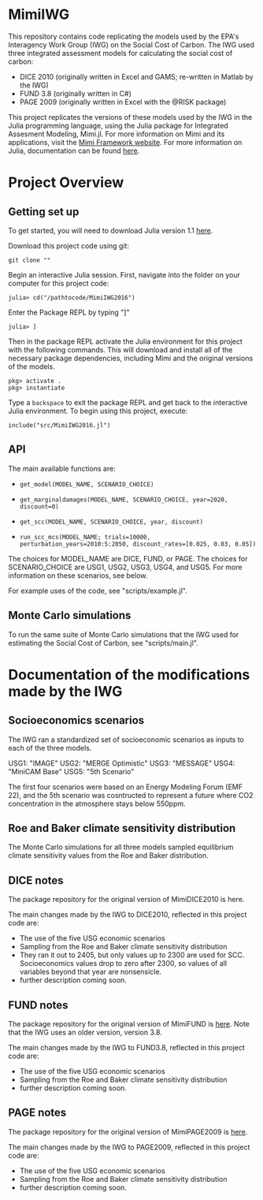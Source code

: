 # MimiIWG

This repository contains code replicating the models used by the EPA's Interagency Work Group (IWG) on the Social Cost of Carbon. The IWG used three integrated assessment models for calculating the social cost of carbon:
- DICE 2010 (originally written in Excel and GAMS; re-written in Matlab by the IWG)
- FUND 3.8 (originally written in C#)
- PAGE 2009 (originally written in Excel with the @RISK package)

This project replicates the versions of these models used by the IWG in the Julia programming language, using the Julia package for Integrated Assesment Modeling, Mimi.jl. For more information on Mimi and its applications, visit the [Mimi Framework website](https://www.mimiframework.org/). For more information on Julia, documentation can be found [here](https://docs.julialang.org/en/v1/).

# Project Overview

## Getting set up

To get started, you will need to download Julia version 1.1 [here](https://julialang.org/downloads/).

Download this project code using git:
```
git clone ""
```
Begin an interactive Julia session. First, navigate into the folder on your computer for this project code:
```
julia> cd("/pathtocode/MimiIWG2016")
```
Enter the Package REPL by typing "]"
```
julia> ]
```
Then in the package REPL activate the Julia environment for this project with the following commands. This will download and install all of the necessary package dependencies, including Mimi and the original versions of the models.
```
pkg> activate .
pkg> instantiate
```
Type a `backspace` to exit the package REPL and get back to the interactive Julia environment.
To begin using this project, execute:
```
include("src/MimiIWG2016.jl")
```

## API

The main available functions are:
- `get_model(MODEL_NAME, SCENARIO_CHOICE)`

- `get_marginaldamages(MODEL_NAME, SCENARIO_CHOICE, year=2020, discount=0)`

- `get_scc(MODEL_NAME, SCENARIO_CHOICE, year, discount)`

- `run_scc_mcs(MODEL_NAME; trials=10000, perturbation_years=2010:5:2050, discount_rates=[0.025, 0.03, 0.05])`

The choices for MODEL_NAME are DICE, FUND, or PAGE.
The choices for SCENARIO_CHOICE are USG1, USG2, USG3, USG4, and USG5. For more information on these scenarios, see below.

For example uses of the code, see "scripts/example.jl".

## Monte Carlo simulations

To run the same suite of Monte Carlo simulations that the IWG used for estimating the Social Cost of Carbon, see "scripts/main.jl".

# Documentation of the modifications made by the IWG

## Socioeconomics scenarios
The IWG ran a standardized set of socioeconomic scenarios as inputs to each of the three models. 

USG1: "IMAGE"
USG2: "MERGE Optimistic"
USG3: "MESSAGE"
USG4: "MiniCAM Base"
USG5: "5th Scenario"

The first four scenarios were based on an Energy Modeling Forum (EMF 22), and the 5th scenario was cosntructed to represent a future where CO2 concentration in the atmosphere stays below 550ppm.

## Roe and Baker climate sensitivity distribution

The Monte Carlo simulations for all three models sampled equilibrium climate sensitivity values from the Roe and Baker distribution.

## DICE notes

The package repository for the original version of MimiDICE2010 is here.

The main changes made by the IWG to DICE2010, reflected in this project code are:
- The use of the five USG economic scenarios
- Sampling from the Roe and Baker climate sensitivity distribution
- They ran it out to 2405, but only values up to 2300 are used for SCC. Socioeconomics values drop to zero after 2300, so values of all variables beyond that year are nonsensicle.
- further description coming soon. 

## FUND notes

The package repository for the original version of MimiFUND is [here](https://github.com/fund-model/MimiFUND.jl/tree/release-3.8). Note that the IWG uses an older version, version 3.8.

The main changes made by the IWG to FUND3.8, reflected in this project code are:
- The use of the five USG economic scenarios
- Sampling from the Roe and Baker climate sensitivity distribution
- further description coming soon. 

## PAGE notes

The package repository for the original version of MimiPAGE2009 is [here](https://github.com/anthofflab/MimiPAGE2009.jl).

The main changes made by the IWG to PAGE2009, reflected in this project code are:
- The use of the five USG economic scenarios
- Sampling from the Roe and Baker climate sensitivity distribution
- further description coming soon. 